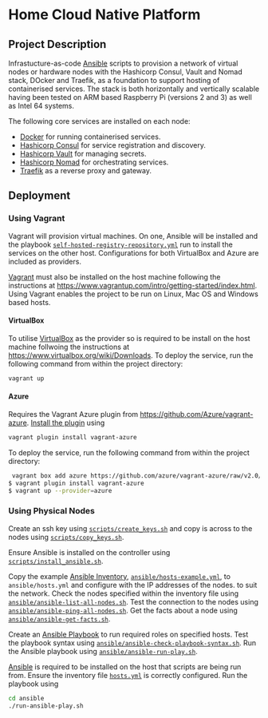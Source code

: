 # Home Cloud Native Platform

## Project Description

Infrastucture-as-code [Ansible](https://www.ansible.com/) scripts to provision a network of virtual nodes or hardware nodes with the Hashicorp Consul, Vault and Nomad stack, DOcker and Traefik, as a foundation to support hosting of containerised services. The stack is both horizontally and vertically scalable having been tested on ARM based Raspberry Pi (versions 2 and 3) as well as Intel 64 systems.

The following core services are installed on each node:

* [Docker](https://www.docker.com/) for running containerised services.
* [Hashicorp Consul](https://www.consul.io/) for service registration and discovery.
* [Hashicorp Vault](https://www.hashicorp.com/products/vault/) for managing secrets.
* [Hashicorp Nomad](https://www.hashicorp.com/products/nomad) for orchestrating services.
* [Traefik](https://traefik.io/) as a reverse proxy and gateway.

## Deployment

### Using Vagrant


Vagrant will provision virtual machines. On one, Ansible will be installed and the playbook [`self-hosted-registry-repository.yml`](ansible/self-hosted-registry-repository.yml) run to install the services on the other host. Configurations for both VirtualBox and Azure are included as providers.

[Vagrant](https://www.vagrantup.com/) must also be installed on the host machine following the instructions at https://www.vagrantup.com/intro/getting-started/index.html. Using Vagrant enables the project to be run on Linux, Mac OS and Windows based hosts.

#### VirtualBox

To utilise [VirtualBox](https://www.virtualbox.org) as the provider so is required to be install on the host machine follwoing the instructions at https://www.virtualbox.org/wiki/Downloads. To deploy the service, run the following command from within the project directory:

```bash
vagrant up
```

#### Azure

Requires the Vagrant Azure plugin from https://github.com/Azure/vagrant-azure. [Install the plugin](https://www.vagrantup.com/docs/plugins/usage.html) using

```bash
vagrant plugin install vagrant-azure
```

To deploy the service, run the following command from within the project directory:

```bash
 vagrant box add azure https://github.com/azure/vagrant-azure/raw/v2.0/dummy.box --provider azure
$ vagrant plugin install vagrant-azure
$ vagrant up --provider=azure
```

### Using Physical Nodes

Create an ssh key using [`scripts/create_keys.sh`](scripts/create_keys.sh) and copy is across to the nodes using [`scripts/copy_keys.sh`](scripts/copy_keys.sh).

Ensure Ansible is installed on the controller using [`scripts/install_ansible.sh`](scripts/install_ansible.sh).

Copy the example [Ansible Inventory](https://docs.ansible.com/ansible/latest/user_guide/intro_inventory.html), [`ansible/hosts-example.yml`](ansible/hosts.yml), to `ansible/hosts.yml` and configure with the IP addresses of the nodes. to suit the network. Check the nodes specified within the inventory file using [`ansible/ansible-list-all-nodes.sh`](ansible/ansible-list-all-nodes.sh). Test the connection to the nodes using [`ansible/ansible-ping-all-nodes.sh`](ansible/ansible-ping-all-nodes.sh). Get the facts about a node using [`ansible/ansible-get-facts.sh`](ansible/ansible-get-facts.sh).

Create an [Ansible Playbook](https://docs.ansible.com/ansible/latest/user_guide/playbooks.html) to run required roles on specified hosts. Test the playbook syntax using [`ansible/ansible-check-playbook-syntax.sh`](ansible/ansible-check-playbook-syntax.sh). Run the Ansible playbook using [`ansible/ansible-run-play.sh`](ansible/ansible-run-play.sh).

[Ansible](https://www.ansible.com/) is required to be installed on the host that scripts are being run from. Ensure the inventory file [`hosts.yml`](ansible/hosts.yml) is correctly configured. Run the playbook using

```bash
cd ansible
./run-ansible-play.sh
```
